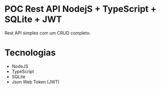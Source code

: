 # POC Rest API NodejS + TypeScript + SQLite + JWT
Rest API simples com um CRUD completo.

# Tecnologias
- NodeJS
- TypeScript
- SQLite
- Json Web Token (JWT)

